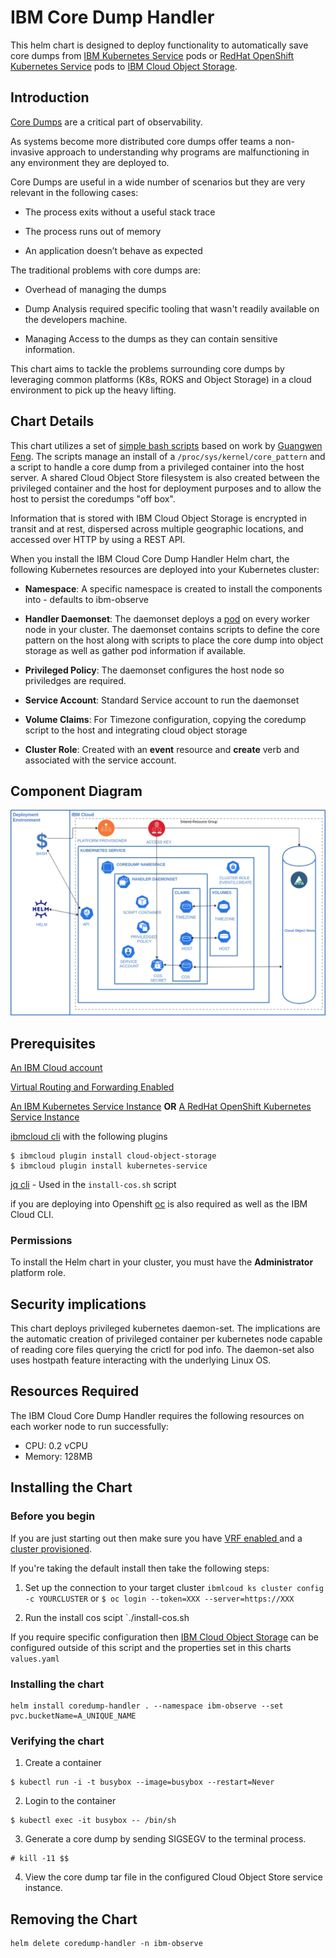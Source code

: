 # IBM Core Dump Handler

This helm chart is designed to deploy functionality to automatically save core dumps from [IBM Kubernetes Service](https://cloud.ibm.com/docs/containers?topic=containers-getting-started) pods or [RedHat OpenShift Kubernetes Service](https://cloud.ibm.com/kubernetes/catalog/create?platformType=openshift) pods to [IBM Cloud Object Storage](https://cloud.ibm.com/docs/services/cloud-object-storage?topic=cloud-object-storage-about-ibm-cloud-object-storage#about-ibm-cloud-object-storage).


## Introduction

[Core Dumps](https://en.wikipedia.org/wiki/Core_dump) are a critical part of observability.

As systems become more distributed core dumps offer teams a non-invasive approach to understanding why programs are malfunctioning in any environment they are deployed to. 

Core Dumps are useful in a wide number of scenarios but they are very relevant in the following cases:

- The process exits without a useful stack trace

- The process runs out of memory

- An application doesn’t behave as expected

The traditional problems with core dumps are: 

- Overhead of managing the dumps

- Dump Analysis required specific tooling that wasn't readily available on the developers machine.

- Managing Access to the dumps as they can contain sensitive information.

This chart aims to tackle the problems surrounding core dumps by leveraging common platforms (K8s, ROKS and Object Storage) in a cloud environment to pick up the heavy lifting.

## Chart Details

This chart utilizes a set of [simple bash scripts](https://github.com/No9/coredump-node-detector/tree/containerd-support/src) based on work by [Guangwen Feng](https://github.com/fenggw-fnst/coredump-node-detector). The scripts manage an install of a `/proc/sys/kernel/core_pattern` and a script to handle a core dump from a privileged container into the host server. A shared Cloud Object Store filesystem is also created between the privileged container and the host for deployment purposes and to allow the host to persist the coredumps "off box".

Information that is stored with IBM Cloud Object Storage is encrypted in transit and at rest, dispersed across multiple geographic locations, and accessed over HTTP by using a REST API.

When you install the IBM Cloud Core Dump Handler Helm chart, the following Kubernetes resources are deployed into your Kubernetes cluster:

- **Namespace**: A specific namespace is created to install the components into - defaults to ibm-observe

- **Handler Daemonset**: The daemonset deploys a [pod](https://github.com/No9/coredump-node-detector/tree/containerd-support/src) on every worker node in your cluster. The daemonset contains scripts to define the core pattern on the host along with scripts to place the core dump into object storage as well as gather pod information if available.

- **Privileged Policy**: The daemonset configures the host node so priviledges are required.

- **Service Account**: Standard Service account to run the daemonset

- **Volume Claims**: For Timezone configuration, copying the coredump script to the host and integrating cloud object storage

- **Cluster Role**: Created with an **event** resource and **create** verb and associated with the service account. 

## Component Diagram
![Component Diagram](assets/topology.png)
## Prerequisites

[An IBM Cloud account](https://cloud.ibm.com/login)

[Virtual Routing and Forwarding Enabled](https://cloud.ibm.com/docs/account?topic=account-vrf-service-endpoint)

[An IBM Kubernetes Service Instance](https://cloud.ibm.com/kubernetes/catalog/create) **OR** [A RedHat OpenShift Kubernetes Service Instance](https://cloud.ibm.com/kubernetes/catalog/create?platformType=openshift)

[ibmcloud cli](https://cloud.ibm.com/docs/cli?topic=cloud-cli-install-ibmcloud-cli) with the following plugins
```
$ ibmcloud plugin install cloud-object-storage
$ ibmcloud plugin install kubernetes-service
```

[jq cli](https://stedolan.github.io/jq/download/) - Used in the `install-cos.sh` script 

if you are deploying into Openshift [oc](https://mirror.openshift.com/pub/openshift-v4/clients/oc/) is also required as well as the IBM Cloud CLI.



### Permissions
To install the Helm chart in your cluster, you must have the **Administrator** platform role.

## Security implications
This chart deploys privileged kubernetes daemon-set. The implications are the automatic creation of privileged container per kubernetes node capable of reading core files querying the crictl for pod info. The daemon-set also uses hostpath feature interacting with the underlying Linux OS.

## Resources Required
The IBM Cloud Core Dump Handler requires the following resources on each worker node to run successfully:
- CPU: 0.2 vCPU
- Memory: 128MB

## Installing the Chart

### Before you begin

If you are just starting out then make sure you have [VRF enabled ](https://cloud.ibm.com/docs/account?topic=account-vrf-service-endpoint) and a [cluster provisioned](https://cloud.ibm.com/kubernetes/catalog/create).

If you're taking the default install then take the following steps:

1. Set up the connection to your target cluster
`ibmlcoud ks cluster config -c YOURCLUSTER` or `$ oc login --token=XXX --server=https://XXX`

2. Run the install cos scipt
`./install-cos.sh

If you require specific configuration then [IBM Cloud Object Storage](https://hub.helm.sh/charts/ibm-charts/ibm-object-storage-plugin) can be configured outside of this script and the properties set in this charts `values.yaml` 

### Installing the chart

```
helm install coredump-handler . --namespace ibm-observe --set pvc.bucketName=A_UNIQUE_NAME
```

### Verifying the chart

1. Create a container 
```
$ kubectl run -i -t busybox --image=busybox --restart=Never
```
2. Login to the container
```
$ kubectl exec -it busybox -- /bin/sh
```
3. Generate a core dump by sending SIGSEGV to the terminal process.
```
# kill -11 $$
```
4. View the core dump tar file in the configured Cloud Object Store service instance.

## Removing the Chart

```
helm delete coredump-handler -n ibm-observe
```